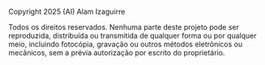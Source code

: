 Copyright 2025 (AI) Alam Izaguirre

Todos os direitos reservados.
Nenhuma parte deste projeto pode ser reproduzida, distribuída ou transmitida de qualquer forma ou por qualquer meio, incluindo fotocópia, gravação ou outros métodos eletrônicos ou mecânicos, sem a prévia autorização por escrito do proprietário.
